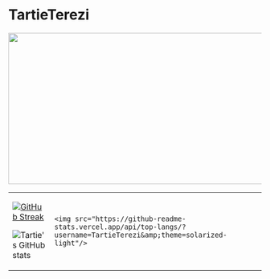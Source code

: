 # TartieTerezi
 

<a href="https://github.com/devxb/gitanimals">
<img
  src="https://render.gitanimals.org/farms/TartieTerezi"
  width="1000"
  height="300"
/>
</a>
  

<table>
	<tr>
<td align="top">

[![GitHub Streak](https://streak-stats.demolab.com?user=TartieTerezi&amp;border_radius=4.2&amp;locale=fr)](https://git.io/streak-stats) 

![Tartie's GitHub stats](https://github-readme-stats.vercel.app/api?username=TartieTerezi&amp;show_icons=true&amp;theme=solarized-light)

</td>

<td align="top">

	<img src="https://github-readme-stats.vercel.app/api/top-langs/?username=TartieTerezi&amp;theme=solarized-light"/>

</td>
</tr>
</table>